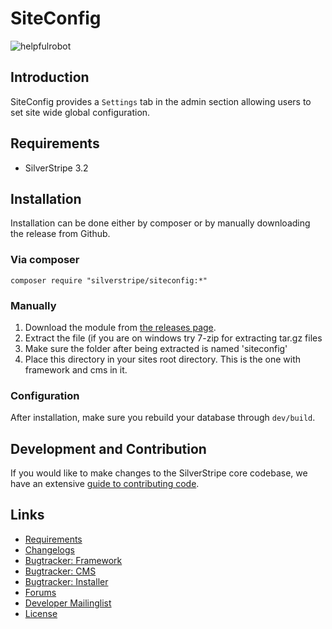 # SiteConfig

![helpfulrobot](https://helpfulrobot.io/silverstripe/siteconfig/badge)

## Introduction

SiteConfig provides a `Settings` tab in the admin section allowing users to set
site wide global configuration.

## Requirements

 * SilverStripe 3.2

## Installation

Installation can be done either by composer or by manually downloading the
release from Github.

### Via composer

`composer require "silverstripe/siteconfig:*"`

### Manually

 1.  Download the module from [the releases page](https://github.com/silverstripe/silverstripe-siteconfig/releases).
 2.  Extract the file (if you are on windows try 7-zip for extracting tar.gz files
 3.  Make sure the folder after being extracted is named 'siteconfig'
 4.  Place this directory in your sites root directory. This is the one with framework and cms in it.

### Configuration

After installation, make sure you rebuild your database through `dev/build`.

## Development and Contribution ##

If you would like to make changes to the SilverStripe core codebase, we have an extensive [guide to contributing code](http://doc.silverstripe.org/framework/en/misc/contributing/code).

## Links ##

 * [Requirements](http://doc.silverstripe.org/framework/en/installation/server-requirements)
 * [Changelogs](http://doc.silverstripe.org/framework/en/changelogs/)
 * [Bugtracker: Framework](https://github.com/silverstripe/silverstripe-framework/issues)
 * [Bugtracker: CMS](https://github.com/silverstripe/silverstripe-cms/issues)
 * [Bugtracker: Installer](https://github.com/silverstripe/silverstripe-installer/issues)
 * [Forums](http://silverstripe.org/forums)
 * [Developer Mailinglist](https://groups.google.com/forum/#!forum/silverstripe-dev)
 * [License](./LICENSE)
